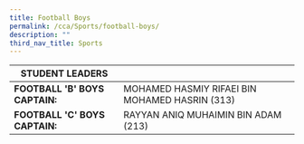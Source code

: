```yaml
---
title: Football Boys
permalink: /cca/Sports/football-boys/
description: ""
third_nav_title: Sports
---
```



| STUDENT LEADERS 	|  	|
|---	|---	|
| **FOOTBALL 'B' BOYS CAPTAIN:** 	| MOHAMED HASMIY RIFAEI BIN MOHAMED HASRIN (313) 	|
| **FOOTBALL 'C' BOYS CAPTAIN:** 	| RAYYAN ANIQ MUHAIMIN BIN ADAM (213) 	|